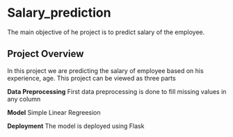 # Salary_prediction
The main objective of he project is to predict salary of the employee.

Project Overview
---
In this project we are predicting the salary of employee based on his experience, age.
This project can be viewed as three parts

**Data Preprocessing**
First data preprocessing is done to fill missing values in any column

**Model**
Simple Linear Regreesion 

**Deployment**
The model is deployed using Flask 
